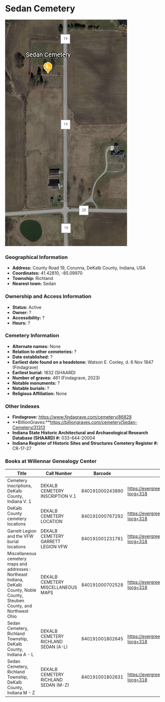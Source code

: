 # Sedan Cemetery

![Sedan Cemetery on Google Earth](https://github.com/FyoAtEPL/DeKalbCemeteries/blob/main/images/mapImages/SedanEarth.png "Sedan Cemetery on Google Earth")

### Geographical Information
- **Address:** County Road 19, Corunna, DeKalb County, Indiana, USA
- **Coordinates:** 41.42810, -85.09970
- **Township:** Richland
- **Nearest town:** Sedan

### Ownership and Access Information
- **Status:** Active
- **Owner:** ?
- **Accessibility:** ?
- **Hours:** ?

### Cemetery Information
- **Alternate names:** None
- **Relation to other cemeteries:** ?
- **Date established:** ?
- **Earliest date found on a headstone:** Watson E. Conley, d. 6 Nov 1847 (Findagrave)
- **Earliest burial:** 1832 (SHAARD)
- **Number of graves:** 461 (Findagrave, 2023)
- **Notable monuments:** ?
- **Notable burials:** ?
- **Religious Affiliation:** None

### Other Indexes
- **Findagrave:** https://www.findagrave.com/cemetery/86828
- **BillionGraves:**https://billiongraves.com/cemetery/Sedan-Cemetery/31313
- **Indiana State Historic Architectural and Archaeological Research Database (SHAARD) #:** 033-644-20004
- **Indiana Register of Historic Sites and Structures Cemetery Register #:** CR-17-27

### Books at Willennar Genealogy Center

| Title | Call Number | Barcode | Evergreen Record |
| ------------ | ------------ | ------------ | ------------ |
| Cemetery inscriptions, DeKalb County, Indiana V. 1 | DEKALB CEMETERY INSCRIPTION V.1 | 840191000243890 | https://evergreen.lib.in.us/eg/opac/record/20697937?locg=318 
| DeKalb County cemetery locations | DEKALB CEMETERY LOCATION | 840191000767292 | https://evergreen.lib.in.us/eg/opac/record/20670319?locg=318 |
| Garrett Legion and the VFW burial locations | DEKALB CEMETERY GARRETT LEGION VFW | 840191001231781 | https://evergreen.lib.in.us/eg/opac/record/20670193?locg=318 |
| Miscellaneous cemetery maps and addresses : Northeast Indiana, DeKalb County, Noble County, Steuben County, and Northwest Ohio | DEKALB CEMETERY MISCELLANEOUS MAPS | 840191000702528 | https://evergreen.lib.in.us/eg/opac/record/20673421?locg=318 |
| Sedan Cemetery, Richland Township, DeKalb County, Indiana A - L | DEKALB CEMETERY RICHLAND SEDAN (A-L) | 840191001802645 | https://evergreen.lib.in.us/eg/opac/record/20692577?locg=318 |
| Sedan Cemetery, Richland Township, DeKalb County, Indiana M - Z | DEKALB CEMETERY RICHLAND SEDAN (M-Z) | 840191001802631 | https://evergreen.lib.in.us/eg/opac/record/20692577?locg=318 |
